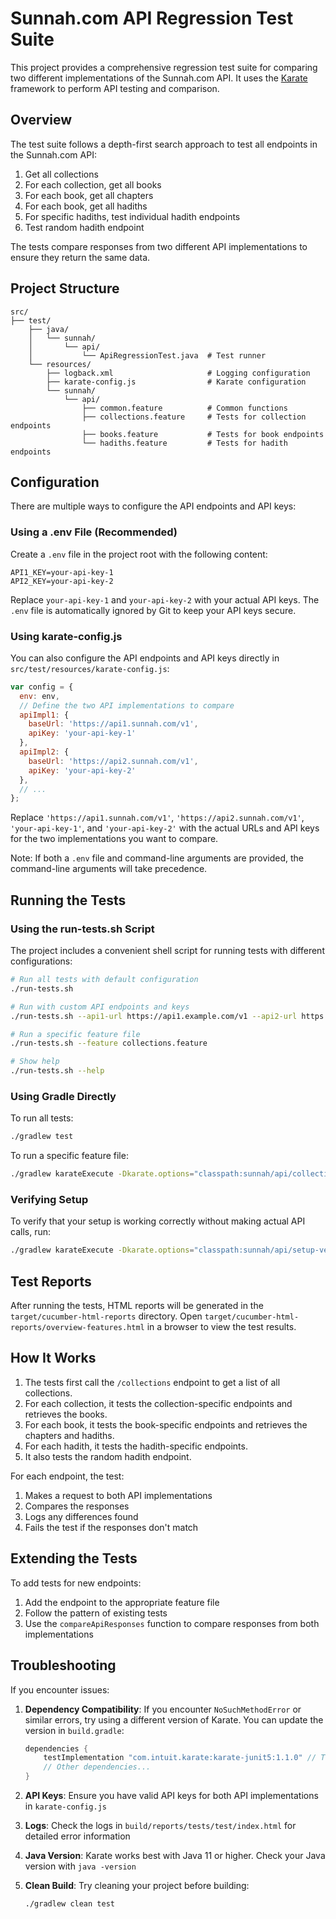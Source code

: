 # Sunnah.com API Regression Test Suite

This project provides a comprehensive regression test suite for comparing two different implementations of the Sunnah.com API. It uses the [Karate](https://github.com/intuit/karate) framework to perform API testing and comparison.

## Overview

The test suite follows a depth-first search approach to test all endpoints in the Sunnah.com API:

1. Get all collections
2. For each collection, get all books
3. For each book, get all chapters
4. For each book, get all hadiths
5. For specific hadiths, test individual hadith endpoints
6. Test random hadith endpoint

The tests compare responses from two different API implementations to ensure they return the same data.

## Project Structure

```
src/
├── test/
    ├── java/
    │   └── sunnah/
    │       └── api/
    │           └── ApiRegressionTest.java  # Test runner
    └── resources/
        ├── logback.xml                     # Logging configuration
        ├── karate-config.js                # Karate configuration
        └── sunnah/
            └── api/
                ├── common.feature          # Common functions
                ├── collections.feature     # Tests for collection endpoints
                ├── books.feature           # Tests for book endpoints
                └── hadiths.feature         # Tests for hadith endpoints
```

## Configuration

There are multiple ways to configure the API endpoints and API keys:

### Using a .env File (Recommended)

Create a `.env` file in the project root with the following content:

```
API1_KEY=your-api-key-1
API2_KEY=your-api-key-2
```

Replace `your-api-key-1` and `your-api-key-2` with your actual API keys. The `.env` file is automatically ignored by Git to keep your API keys secure.

### Using karate-config.js

You can also configure the API endpoints and API keys directly in `src/test/resources/karate-config.js`:

```javascript
var config = {
  env: env,
  // Define the two API implementations to compare
  apiImpl1: {
    baseUrl: 'https://api1.sunnah.com/v1',
    apiKey: 'your-api-key-1'
  },
  apiImpl2: {
    baseUrl: 'https://api2.sunnah.com/v1',
    apiKey: 'your-api-key-2'
  },
  // ...
};
```

Replace `'https://api1.sunnah.com/v1'`, `'https://api2.sunnah.com/v1'`, `'your-api-key-1'`, and `'your-api-key-2'` with the actual URLs and API keys for the two implementations you want to compare.

Note: If both a `.env` file and command-line arguments are provided, the command-line arguments will take precedence.

## Running the Tests

### Using the run-tests.sh Script

The project includes a convenient shell script for running tests with different configurations:

```bash
# Run all tests with default configuration
./run-tests.sh

# Run with custom API endpoints and keys
./run-tests.sh --api1-url https://api1.example.com/v1 --api2-url https://api2.example.com/v1 --api1-key your-key-1 --api2-key your-key-2

# Run a specific feature file
./run-tests.sh --feature collections.feature

# Show help
./run-tests.sh --help
```

### Using Gradle Directly

To run all tests:

```bash
./gradlew test
```

To run a specific feature file:

```bash
./gradlew karateExecute -Dkarate.options="classpath:sunnah/api/collections.feature"
```

### Verifying Setup

To verify that your setup is working correctly without making actual API calls, run:

```bash
./gradlew karateExecute -Dkarate.options="classpath:sunnah/api/setup-verification.feature"
```

## Test Reports

After running the tests, HTML reports will be generated in the `target/cucumber-html-reports` directory. Open `target/cucumber-html-reports/overview-features.html` in a browser to view the test results.

## How It Works

1. The tests first call the `/collections` endpoint to get a list of all collections.
2. For each collection, it tests the collection-specific endpoints and retrieves the books.
3. For each book, it tests the book-specific endpoints and retrieves the chapters and hadiths.
4. For each hadith, it tests the hadith-specific endpoints.
5. It also tests the random hadith endpoint.

For each endpoint, the test:
1. Makes a request to both API implementations
2. Compares the responses
3. Logs any differences found
4. Fails the test if the responses don't match

## Extending the Tests

To add tests for new endpoints:
1. Add the endpoint to the appropriate feature file
2. Follow the pattern of existing tests
3. Use the `compareApiResponses` function to compare responses from both implementations

## Troubleshooting

If you encounter issues:

1. **Dependency Compatibility**: If you encounter `NoSuchMethodError` or similar errors, try using a different version of Karate. You can update the version in `build.gradle`:
   ```gradle
   dependencies {
       testImplementation "com.intuit.karate:karate-junit5:1.1.0" // Try different versions: 1.0.0, 1.1.0, 1.2.0, etc.
       // Other dependencies...
   }
   ```

2. **API Keys**: Ensure you have valid API keys for both API implementations in `karate-config.js`

3. **Logs**: Check the logs in `build/reports/tests/test/index.html` for detailed error information

4. **Java Version**: Karate works best with Java 11 or higher. Check your Java version with `java -version`

5. **Clean Build**: Try cleaning your project before building:
   ```bash
   ./gradlew clean test
   ```
